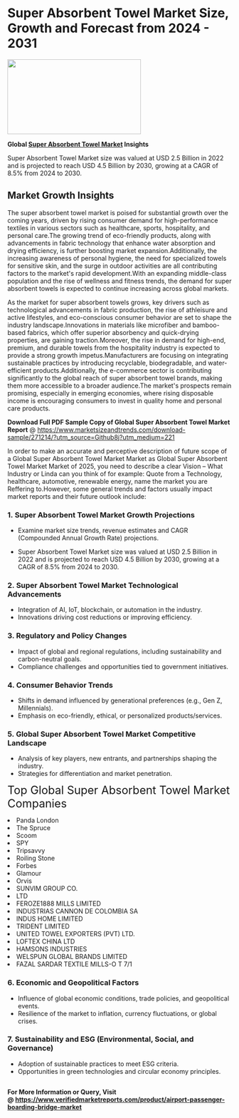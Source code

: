 <H1>Super Absorbent Towel Market Size, Growth and Forecast from 2024 - 2031</H1><img class="aligncenter size-medium wp-image-584254" src="https://thirdeyenews.in/wp-content/uploads/2024/09/Global-Market-Research-300x168.jpeg" alt="" width="300" height="168" /><p><strong>Global&nbsp;<a href="https://www.marketsizeandtrends.com/download-sample/271214/?utm_source=Github8j?utm_medium=221">Super Absorbent Towel Market</a> Insights</strong></p><p>Super Absorbent Towel Market size was valued at USD 2.5 Billion in 2022 and is projected to reach USD 4.5 Billion by 2030, growing at a CAGR of 8.5% from 2024 to 2030.</p><p><h2>Market Growth Insights</h2> <p>The super absorbent towel market is poised for substantial growth over the coming years, driven by rising consumer demand for high-performance textiles in various sectors such as healthcare, sports, hospitality, and personal care.The growing trend of eco-friendly products, along with advancements in fabric technology that enhance water absorption and drying efficiency, is further boosting market expansion.Additionally, the increasing awareness of personal hygiene, the need for specialized towels for sensitive skin, and the surge in outdoor activities are all contributing factors to the market's rapid development.With an expanding middle-class population and the rise of wellness and fitness trends, the demand for super absorbent towels is expected to continue increasing across global markets.</p> <p>As the market for super absorbent towels grows, key drivers such as technological advancements in fabric production, the rise of athleisure and active lifestyles, and eco-conscious consumer behavior are set to shape the industry landscape.Innovations in materials like microfiber and bamboo-based fabrics, which offer superior absorbency and quick-drying properties, are gaining traction.Moreover, the rise in demand for high-end, premium, and durable towels from the hospitality industry is expected to provide a strong growth impetus.Manufacturers are focusing on integrating sustainable practices by introducing recyclable, biodegradable, and water-efficient products.Additionally, the e-commerce sector is contributing significantly to the global reach of super absorbent towel brands, making them more accessible to a broader audience.The market's prospects remain promising, especially in emerging economies, where rising disposable income is encouraging consumers to invest in quality home and personal care products.</p> <p><span class=""><strong>Download Full PDF Sample Copy of Global Super Absorbent Towel Market Report</strong> @ <a href="https://www.marketsizeandtrends.com/download-sample/271214/?utm_source=Github8j?utm_medium=221" target="_blank">https://www.marketsizeandtrends.com/download-sample/271214/?utm_source=Github8j?utm_medium=221</a></span></p><p>In order to make an accurate and perceptive description of future scope of a Global&nbsp;Super Absorbent Towel Market Market as Global&nbsp;Super Absorbent Towel Market Market of 2025, you need to describe a clear Vision &ndash; What Industry or Linda can you think of for example: Quote from a Technology, healthcare, automotive, renewable energy, name the market you are Reffering to.However, some general trends and factors usually impact market reports and their future outlook include:</p><h3>1.&nbsp;<strong>Super Absorbent Towel Market Growth Projections</strong></h3><ul><li>Examine market size trends, revenue estimates and CAGR (Compounded Annual Growth Rate) projections.</li><li><p>Super Absorbent Towel Market size was valued at USD 2.5 Billion in 2022 and is projected to reach USD 4.5 Billion by 2030, growing at a CAGR of 8.5% from 2024 to 2030.</p></li></ul><h3>2.&nbsp;<strong>Super Absorbent Towel Market Technological Advancements</strong></h3><ul><li>Integration of AI, IoT, blockchain, or automation in the industry.</li><li>Innovations driving cost reductions or improving efficiency.</li></ul><h3>3.&nbsp;<strong>Regulatory and Policy Changes</strong></h3><ul><li>Impact of global and regional regulations, including sustainability and carbon-neutral goals.</li><li>Compliance challenges and opportunities tied to government initiatives.</li></ul><h3>4.&nbsp;<strong>Consumer Behavior Trends</strong></h3><ul><li>Shifts in demand influenced by generational preferences (e.g., Gen Z, Millennials).</li><li>Emphasis on eco-friendly, ethical, or personalized products/services.</li></ul><h3>5.&nbsp;<strong>Global Super Absorbent Towel Market Competitive Landscape</strong></h3><ul><li>Analysis of key players, new entrants, and partnerships shaping the industry.</li><li>Strategies for differentiation and market penetration.</li></ul><p data-pm-slice="1 1 []"><span style="color: inherit; font-family: inherit; font-size: 25px;">Top Global Super Absorbent Towel Market Companies</span></p><div class="" data-test-id=""><p><li>Panda London</li><li> The Spruce</li><li> Scoom</li><li> SPY</li><li> Tripsavvy</li><li> Roiling Stone</li><li> Forbes</li><li> Glamour</li><li> Orvis</li><li> SUNVIM GROUP CO.</li><li>LTD</li><li> FEROZE1888 MILLS LIMITED</li><li> INDUSTRIAS CANNON DE COLOMBIA SA</li><li> INDUS HOME LIMITED</li><li> TRIDENT LIMITED</li><li> UNITED TOWEL EXPORTERS (PVT) LTD.</li><li> LOFTEX CHINA LTD</li><li> HAMSONS INDUSTRIES</li><li> WELSPUN GLOBAL BRANDS LIMITED</li><li> FAZAL SARDAR TEXTILE MILLS-O T 7/1</li></p></div><h3>6.&nbsp;<strong>Economic and Geopolitical Factors</strong></h3><ul><li>Influence of global economic conditions, trade policies, and geopolitical events.</li><li>Resilience of the market to inflation, currency fluctuations, or global crises.</li></ul><h3>7.&nbsp;<strong>Sustainability and ESG (Environmental, Social, and Governance)</strong></h3><ul><li>Adoption of sustainable practices to meet ESG criteria.</li><li>Opportunities in green technologies and circular economy principles.</li></ul><h2><strong style="font-size: 14px;">For More Information or Query, Visit @&nbsp;</strong><a style="background-color: #ffffff; font-size: 14px;" href="https://www.marketsizeandtrends.com/report/super-absorbent-towel-market/" target="_blank">https://www.verifiedmarketreports.com/product/airport-passenger-boarding-bridge-market</a></h2>